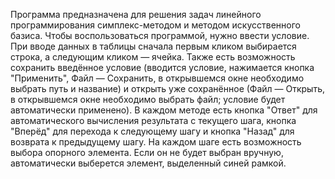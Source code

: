 Программа предназначена для решения задач линейного программирования симплекс-методом и методом искусственного базиса. Чтобы воспользоваться программой, нужно ввести условие. При вводе данных в таблицы сначала первым кликом выбирается строка, а следующим кликом — ячейка. Также есть возможность сохранить введённое условие (вводится условие, нажимается кнопка "Применить", Файл — Сохранить, в открывшемся окне необходимо выбрать путь и название) и открыть уже сохранённое (Файл — Открыть, в открывшемся окне необходимо выбрать файл; условие будет автоматически применено). В каждом методе есть кнопка "Ответ" для автоматического вычисления результата с текущего шага, кнопка "Вперёд" для перехода к следующему шагу и кнопка "Назад" для возврата к предыдущему шагу. На каждом шаге есть возможность выбора опорного элемента. Если он не будет выбран вручную, автоматически выберется элемент, выделенный синей рамкой.
